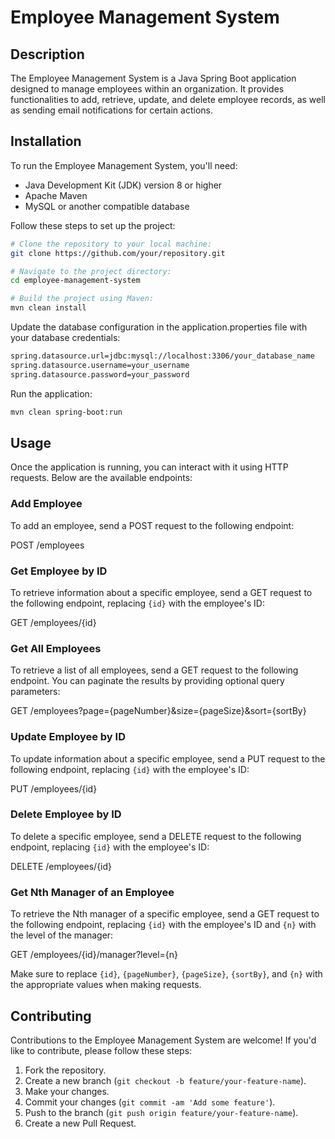 # Employee Management System

## Description

The Employee Management System is a Java Spring Boot application designed to manage employees within an organization. It provides functionalities to add, retrieve, update, and delete employee records, as well as sending email notifications for certain actions.

## Installation

To run the Employee Management System, you'll need:

- Java Development Kit (JDK) version 8 or higher
- Apache Maven
- MySQL or another compatible database

Follow these steps to set up the project:

```bash
# Clone the repository to your local machine:
git clone https://github.com/your/repository.git

# Navigate to the project directory:
cd employee-management-system

# Build the project using Maven:
mvn clean install
```
Update the database configuration in the application.properties file with your database credentials:
```bash
spring.datasource.url=jdbc:mysql://localhost:3306/your_database_name
spring.datasource.username=your_username
spring.datasource.password=your_password
```
Run the application:
```bash
mvn clean spring-boot:run
```
## Usage

Once the application is running, you can interact with it using HTTP requests. Below are the available endpoints:

### Add Employee

To add an employee, send a POST request to the following endpoint:

POST /employees

### Get Employee by ID

To retrieve information about a specific employee, send a GET request to the following endpoint, replacing `{id}` with the employee's ID:

GET /employees/{id}

### Get All Employees

To retrieve a list of all employees, send a GET request to the following endpoint. You can paginate the results by providing optional query parameters:

GET /employees?page={pageNumber}&size={pageSize}&sort={sortBy}

### Update Employee by ID

To update information about a specific employee, send a PUT request to the following endpoint, replacing `{id}` with the employee's ID:

PUT /employees/{id}

### Delete Employee by ID

To delete a specific employee, send a DELETE request to the following endpoint, replacing `{id}` with the employee's ID:

DELETE /employees/{id}

### Get Nth Manager of an Employee

To retrieve the Nth manager of a specific employee, send a GET request to the following endpoint, replacing `{id}` with the employee's ID and `{n}` with the level of the manager:

GET /employees/{id}/manager?level={n}

Make sure to replace `{id}`, `{pageNumber}`, `{pageSize}`, `{sortBy}`, and `{n}` with the appropriate values when making requests.
## Contributing

Contributions to the Employee Management System are welcome! If you'd like to contribute, please follow these steps:

1. Fork the repository.
2. Create a new branch (`git checkout -b feature/your-feature-name`).
3. Make your changes.
4. Commit your changes (`git commit -am 'Add some feature'`).
5. Push to the branch (`git push origin feature/your-feature-name`).
6. Create a new Pull Request.

